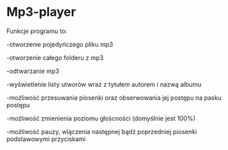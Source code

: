 # Mp3-player

Funkcje programu to:

-otworzenie pojedyńczego pliku mp3

-otworzenie całego folderu z mp3

-odtwarzanie mp3

-wyświetlenie listy utworów wraz z tytułem autorem i nazwą albumu

-możliwość przesuwania piosenki oraz obserwowania jej postępu na pasku postępu

-możliwość zmienienia poziomu głoścności (domyślnie jest 100%)

-możliwość pauzy, wlączenia następnej bądź poprzedniej piosenki podstawowymi przyciskami
